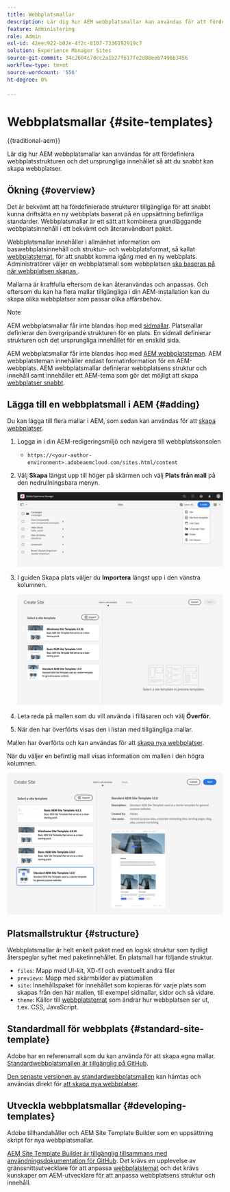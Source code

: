 ```yaml
---
title: Webbplatsmallar
description: Lär dig hur AEM webbplatsmallar kan användas för att fördefiniera webbplatsstrukturen och det ursprungliga innehållet så att du snabbt kan skapa webbplatser.
feature: Administering
role: Admin
exl-id: 42eec922-b02e-4f2c-8107-7336192919c7
solution: Experience Manager Sites
source-git-commit: 34c2604c7dcc2a1b27f617fe2d88eeb7496b3456
workflow-type: tm+mt
source-wordcount: '556'
ht-degree: 0%

---
```


# Webbplatsmallar {#site-templates}

{{traditional-aem}}

Lär dig hur AEM webbplatsmallar kan användas för att fördefiniera webbplatsstrukturen och det ursprungliga innehållet så att du snabbt kan skapa webbplatser.

## Ökning {#overview}

Det är bekvämt att ha fördefinierade strukturer tillgängliga för att snabbt kunna driftsätta en ny webbplats baserat på en uppsättning befintliga standarder. Webbplatsmallar är ett sätt att kombinera grundläggande webbplatsinnehåll i ett bekvämt och återanvändbart paket.

Webbplatsmallar innehåller i allmänhet information om baswebbplatsinnehåll och struktur- och webbplatsformat, så kallat [webbplatstemat](site-themes.md), för att snabbt komma igång med en ny webbplats. Administratörer väljer en webbplatsmall som webbplatsen [ ska baseras på när webbplatsen skapas ](create-site.md).

Mallarna är kraftfulla eftersom de kan återanvändas och anpassas. Och eftersom du kan ha flera mallar tillgängliga i din AEM-installation kan du skapa olika webbplatser som passar olika affärsbehov.

>[!NOTE]
>
>AEM webbplatsmallar får inte blandas ihop med [sidmallar](/help/sites-cloud/authoring/page-editor/templates.md). Platsmallar definierar den övergripande strukturen för en plats. En sidmall definierar strukturen och det ursprungliga innehållet för en enskild sida.
>
>AEM webbplatsmallar får inte blandas ihop med [AEM webbplatsteman](site-themes.md). AEM webbplatsteman innehåller endast formatinformation för en AEM-webbplats. AEM webbplatsmallar definierar webbplatsens struktur och innehåll samt innehåller ett AEM-tema som gör det möjligt att skapa [webbplatser snabbt](create-site.md).

## Lägga till en webbplatsmall i AEM {#adding}

Du kan lägga till flera mallar i AEM, som sedan kan användas för att [skapa webbplatser](create-site.md).

1. Logga in i din AEM-redigeringsmiljö och navigera till webbplatskonsolen

   * `https://<your-author-environment>.adobeaemcloud.com/sites.html/content`

1. Välj **Skapa** längst upp till höger på skärmen och välj **Plats från mall** på den nedrullningsbara menyn.

   ![Skapa en plats från en mall](../assets/create-site-from-template.png)

1. I guiden Skapa plats väljer du **Importera** längst upp i den vänstra kolumnen.

   ![Guiden Skapa webbplats](../assets/site-creation-wizard.png)

1. Leta reda på mallen som du vill använda i filläsaren och välj **Överför**.

1. När den har överförts visas den i listan med tillgängliga mallar.

Mallen har överförts och kan användas för att [skapa nya webbplatser](create-site.md).

När du väljer en befintlig mall visas information om mallen i den högra kolumnen.

![Välj en mall](../assets/select-site-template.png)

## Platsmallstruktur {#structure}

Webbplatsmallar är helt enkelt paket med en logisk struktur som tydligt återspeglar syftet med paketinnehållet. En platsmall har följande struktur.

* `files`: Mapp med UI-kit, XD-fil och eventuellt andra filer
* `previews`: Mapp med skärmbilder av platsmallen
* `site`: Innehållspaket för innehållet som kopieras för varje plats som skapas från den här mallen, till exempel sidmallar, sidor och så vidare.
* `theme`: Källor till [webbplatstemat](site-themes.md) som ändrar hur webbplatsen ser ut, t.ex. CSS, JavaScript.

## Standardmall för webbplats {#standard-site-template}

Adobe har en referensmall som du kan använda för att skapa egna mallar. [Standardwebbplatsmallen är tillgänglig på GitHub](https://github.com/adobe/aem-site-template-standard).

[Den senaste versionen av standardwebbplatsmallen](https://github.com/adobe/aem-site-template-standard/releases) kan hämtas och användas direkt för [att skapa nya webbplatser](create-site.md).

## Utveckla webbplatsmallar {#developing-templates}

Adobe tillhandahåller och AEM Site Template Builder som en uppsättning skript för nya webbplatsmallar.

[AEM Site Template Builder är tillgänglig tillsammans med användningsdokumentation för GitHub](https://github.com/adobe/aem-site-template-builder). Det krävs en upplevelse av gränssnittsutvecklare för att anpassa [webbplatstemat](site-themes.md) och det krävs kunskaper om AEM-utvecklare för att anpassa webbplatsens struktur och innehåll.
